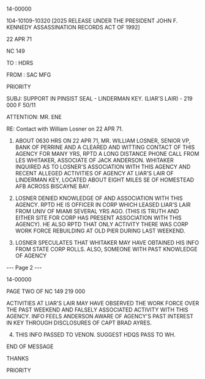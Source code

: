 14-00000

104-10109-10320 [2025 RELEASE UNDER THE PRESIDENT JOHN F. KENNEDY ASSASSINATION RECORDS ACT OF 1992]

22 APR 71

NC 149

TO : HDRS

FROM : SAC MFG

PRIORITY

SUBJ: SUPPORT IN PINSIST SEAL - LINDERMAN KEY. (LIAR'S LAIR) - 219 000 F 50/11

ATTENTION: MR. ENE

RE: Contact with William Losner on 22 APR 71.

1. ABOUT 0630 HRS ON 22 APR 71, MR. WILLIAM LOSNER, SENIOR VP, BANK OF PERRINE AND A CLEARED AND WITTING CONTACT OF THIS AGENCY FOR MANY YRS, RPTD A LONG DISTANCE PHONE CALL FROM LES WHITAKER, ASSOCIATE OF JACK ANDERSON. WHITAKER INQUIRED AS TO LOSNER'S ASSOCIATION WITH THIS AGENCY AND RECENT ALLEGED ACTIVITIES OF AGENCY AT LIAR'S LAIR OF LINDERMAN KEY, LOCATED ABOUT EIGHT MILES SE OF HOMESTEAD AFB ACROSS BISCAYNE BAY.

2. LOSNER DENIED KNOWLEDGE OF AND ASSOCIATION WITH THIS AGENCY. RPTD HE IS OFFICER IN CORP WHICH LEASED LIAR'S LAIR FROM UNIV OF MIAMI SEVERAL YRS AGO. (THIS IS TRUTH AND EITHER SITE FOR CORP HAS PRESENT ASSOCIATION WITH THIS AGENCY). HE ALSO RPTD THAT ONLY ACTIVITY THERE WAS CORP WORK FORCE REBUILDING AT OLD PIER DURING LAST WEEKEND.

3. LOSNER SPECULATES THAT WHITAKER MAY HAVE OBTAINED HIS INFO FROM STATE CORP ROLLS. ALSO, SOMEONE WITH PAST KNOWLEDGE OF AGENCY

--- Page 2 ---

14-00000

PAGE TWO OF NC 149
219 000

ACTIVITIES AT LIAR'S LAIR MAY HAVE OBSERVED THE WORK FORCE OVER THE PAST WEEKEND AND FALSELY ASSOCIATED ACTIVITY WITH THIS AGENCY. INFO FEELS ANDERSON AWARE OF AGENCY'S PAST INTEREST IN KEY THROUGH DISCLOSURES OF CAPT BRAD AYRES.

4. THIS INFO PASSED TO VENON. SUGGEST HDQS PASS TO WH.

END OF MESSAGE

THANKS

PRIORITY
